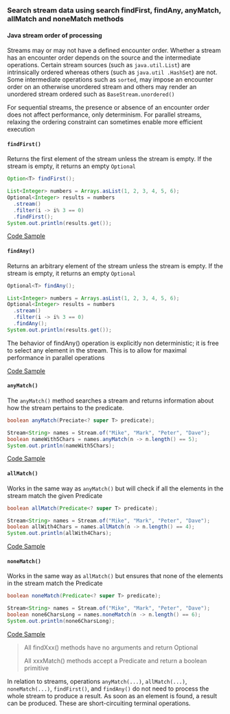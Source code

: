 ### Search stream data using search findFirst, findAny, anyMatch, allMatch and noneMatch methods

#### Java stream order of processing
Streams may or may not have a defined encounter order. Whether a stream has an encounter order depends on the source 
and the intermediate operations. 
Certain stream sources (such as `java.util.List`) are intrinsically ordered whereas others (such as `java.util
.HashSet`) are not. 
Some intermediate operations such as `sorted`, may impose an encounter order on an otherwise unordered stream and 
others may render an unordered stream ordered such as `BaseStream.unordered()`

For sequential streams, the presence or absence of an encounter order does not affect performance, only determinism.
For parallel streams, relaxing the ordering constraint can sometimes enable more efficient execution

#### `findFirst()`
Returns the first element of the stream unless the stream is empty. If the stream is empty, it returns an empty `Optional`
```java
Option<T> findFirst();
```
```java
List<Integer> numbers = Arrays.asList(1, 2, 3, 4, 5, 6);
Optional<Integer> results = numbers
  .stream()
  .filter(i -> i% 3 == 0)
  .findFirst();
System.out.println(results.get());
```

[Code Sample](/examples/lambda_operations_on_streams/src/streamFindFirstExample.java)

#### `findAny()`
Returns an arbitrary element of the stream unless the stream is empty. If the stream is empty, it returns an empty `Optional`
```java
Optional<T> findAny();
```
```java
List<Integer> numbers = Arrays.asList(1, 2, 3, 4, 5, 6);
Optional<Integer> results = numbers
  .stream()
  .filter(i -> i% 3 == 0)
  .findAny();
System.out.println(results.get());
```
The behavior of findAny() operation is explicitly non deterministic; it is free to select any element in the stream. 
This is to allow for maximal performance in parallel operations

[Code Sample](/examples/lambda_operations_on_streams/src/streamFindAnyExample.java)

#### `anyMatch()`
The `anyMatch()` method searches a stream and returns information about how the stream pertains to the predicate.
```java
boolean anyMatch(Preciate<? super T> predicate);
```
```java
Stream<String> names = Stream.of("Mike", "Mark", "Peter", "Dave");
boolean nameWith5Chars = names.anyMatch(n -> n.length() == 5);
System.out.println(nameWith5Chars);
```

[Code Sample](/examples/lambda_operations_on_streams/src/streamAnyMatchExample.java)

#### `allMatch()`
Works in the same way as `anyMatch()` but will check if all the elements in the stream match the given Predicate
```java
boolean allMatch(Predicate<? super T> predicate);
```
```java
Stream<String> names = Stream.of("Mike", "Mark", "Peter", "Dave");
boolean allWith4Chars = names.allMatch(n -> n.length() == 4);
System.out.println(allWith4Chars);
```

[Code Sample](/examples/lambda_operations_on_streams/src/streamAllMatchExample.java)

#### `noneMatch()`
Works in the same way as `allMatch()` but ensures that none of the elements in the stream match the Predicate
```java
boolean noneMatch(Predicate<? super T> predicate);
```
```java
Stream<String> names = Stream.of("Mike", "Mark", "Peter", "Dave");
boolean none6CharsLong = names.noneMatch(n -> n.length() == 6);
System.out.println(none6CharsLong);
```

[Code Sample](/examples/lambda_operations_on_streams/src/streamNoneMatchExample.java)

>All findXxx() methods have no arguments and return Optional
>
>All xxxMatch() methods accept a Predicate and return a boolean primitive

In relation to streams, operations `anyMatch(...)`, `allMatch(...)`, `noneMatch(...)`, `findFirst()`, and `findAny()` 
do not need to process the whole stream to produce a result. 
As soon as an element is found, a result can be produced. These are short-circuiting terminal operations.
